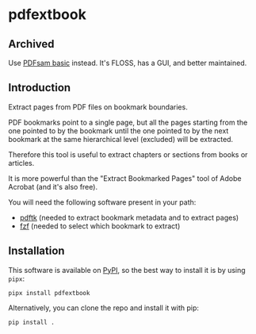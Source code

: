 # pdfextbook

## Archived

Use [PDFsam basic](https://github.com/torakiki/pdfsam) instead. It's FLOSS, has a GUI, and better maintained.

## Introduction

Extract pages from PDF files on bookmark boundaries.

PDF bookmarks point to a single page, but all the pages starting from the one pointed to by the bookmark until the one pointed to by the next bookmark at the same hierarchical level (excluded) will be extracted.

Therefore this tool is useful to extract chapters or sections from books or articles.

It is more powerful than the "Extract Bookmarked Pages" tool of Adobe Acrobat (and it's also free).

You will need the following software present in your path:

- [pdftk](https://www.pdflabs.com/tools/pdftk-the-pdf-toolkit/) (needed to extract bookmark metadata and to extract pages)
- [fzf](https://github.com/junegunn/fzf) (needed to select which bookmark to extract)

## Installation

This software is available on [PyPI](https://pypi.org/project/pdfextbook/), so the best way to install it is by using `pipx`:

```
pipx install pdfextbook
```

Alternatively, you can clone the repo and install it with pip:

```
pip install .
```
